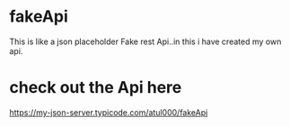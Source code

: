 # fakeApi
This is like a json placeholder Fake rest Api..in this i have created my own api.
# check out the Api here
https://my-json-server.typicode.com/atul000/fakeApi
